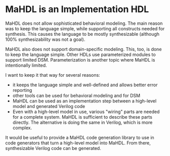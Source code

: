 
# MaHDL is an Implementation HDL

MaHDL does not allow sophisticated behavioral modeling. The main reason was to keep the language
simple, while supporting all constructs needed for synthesis. This causes the language to be
mostly synthesizable (although 100% synthesizability was not a goal).

MaHDL also does not support domain-specific modeling. This, too, is done to keep the language
simple. Other HDLs use parameterized modules to support limited DSM. Parameterization is another topic
where MaHDL is intentionally limited.

I want to keep it that way for several reasons:
- it keeps the language simple and well-defined and allows better error reporting
- other tools can be used for behavioral modeling and for DSM
- MaHDL can be used as an implementation step between a high-level model and generated Verilog code
- Even with a high-level model in use, various "wiring" parts are needed for a complete system.
    MaHDL is sufficient to describe these parts directly. The alternative is doing the same in Verilog, which
    is more complex.

It would be useful to provide a MaHDL code generation library to use in code generators that turn a high-level
model into MaHDL. From there, synthesizable Verilog code can be generated.
